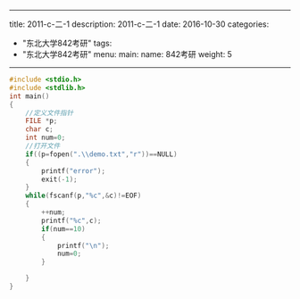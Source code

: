 
---
title: 2011-c-二-1
description: 2011-c-二-1
date: 2016-10-30
categories:
  - "东北大学842考研"
tags:
  - "东北大学842考研"
menu:
  main:
    name: 842考研
    weight: 5
---


```cpp
#include <stdio.h>
#include <stdlib.h>
int main()
{
    //定义文件指针
    FILE *p;
    char c;
    int num=0;
    //打开文件
    if((p=fopen(".\\demo.txt","r"))==NULL)
    {
        printf("error");
        exit(-1);
    }
    while(fscanf(p,"%c",&c)!=EOF)
    {
        ++num;
        printf("%c",c);
        if(num==10)
        {
            printf("\n");
            num=0;
        }

    }
}

```

